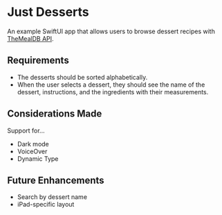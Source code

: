 # Just Desserts

An example SwiftUI app that allows users to browse dessert recipes with [TheMealDB API](https://themealdb.com/api.php).

## Requirements
* The desserts should be sorted alphabetically.
* When the user selects a dessert, they should see the name of the dessert, instructions, and the ingredients with their measurements.

## Considerations Made
Support for...
* Dark mode
* VoiceOver
* Dynamic Type

## Future Enhancements
* Search by dessert name
* iPad-specific layout

